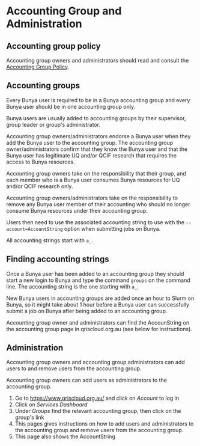 # Accounting Group and Administration

## Accounting group policy

Accounting group owners and administrators should read and consult the [Accounting Group Policy](../policy/Bunya-Accounting-Group-Operational-Procedure.md).

## Accounting groups

Every Bunya user is required to be in a Bunya accounting group and every Bunya user should be in one accounting group only. 

Bunya users are usually added to accounting groups by their supervisor, group leader or group's administrator. 

Accounting group owners/administrators endorse a Bunya user when they add the Bunya user to the accounting group. The accounting group owner/administrators confirm that they know the Bunya user and that the Bunya user has legitimate UQ and/or QCIF research that requires the access to Bunya resources. 

Accounting group owners take on the responsibility that their group, and each member who is a Bunya user consumes Bunya resources for UQ and/or QCIF research only.  

Accounting group owners/administrators take on the responsibility to remove any Bunya user member of their accounting who should no longer consume Bunya resources under their accounting group. 

Users then need to use the associated accounting string to use with the `--account=AccountString` option when submitting jobs on Bunya.

All accounting strings start with `a_`.

## Finding accounting strings

Once a Bunya user has been added to an accounting group they should start a new login to Bunya and type the command `groups` on the command line. The accounting string is the one starting with `a_`.

New Bunya users in accounting groups are added once an hour to Slurm on Bunya, so it might take about 1 hour before a Bunya user can successfully submit a job on Bunya after being added to an accounting group.

Accounting group owner and administrators can find the AccounString on the accounting group page in qriscloud.org.au (see below for instructions).

## Administration

Accounting group owners and accounting group administrators can add users to and remove users from the accounting group.

Accounting group owners can add users as administrators to the accounting group.

1) Go to https://www.qriscloud.org.au/ and click on *Account* to log in
2) Click on *Services Dashboard*
3) Under *Groups* find the relevant accounting group, then click on the group's link
4) This pages gives instructions on how to add users and administrators to the accounting group and remove users from the accounting group.
5) This page also shows the AccountString




